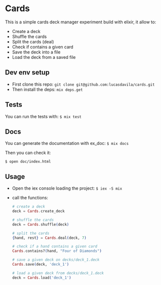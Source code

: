 # Cards

This is a simple cards deck manager experiment build with elixir, it allow to:

* Create a deck
* Shuffle the cards
* Split the cards (deal)
* Check if contains a given card
* Save the deck into a file
* Load the deck from a saved file

## Dev env setup

* First clone this repo: `git clone git@github.com:lucasdavila/cards.git`
* Then install the deps: `mix deps.get`

## Tests

You can run the tests with:
`$ mix test`

## Docs

You can generate the documentation with ex_doc:
`$ mix docs`

Then you can check it:

`$ open doc/index.html`

## Usage

* Open the iex console loading the project:
  `$ iex -S mix`

* call the functions:

  ```elixir
  # create a deck
  deck = Cards.create_deck

  # shuffle the cards
  deck = Cards.shuffle(deck)

  # split the cards
  {hand, rest} = Cards.deal(deck, 7)

  # check if a hand contains a given card
  Cards.contains?(hand, "Four of Diamonds")

  # save a given deck on decks/deck_1.deck
  Cards.save(deck, 'deck_1')

  # load a given deck from decks/deck_1.deck
  deck = Cards.load('deck_1')
  ```
